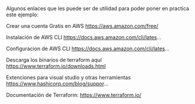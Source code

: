 Algunos enlaces que les puede ser de utilidad para poder poner en practica este ejemplo:

Crear una cuenta Gratis en AWS
https://aws.amazon.com/free/ 

Instalación de AWS CLI
https://docs.aws.amazon.com/cli/lates... 

Configuracion de AWS CLI
https://docs.aws.amazon.com/cli/lates... 

Descarga los binarios de terraform aquí
https://www.terraform.io/downloads.html 

Extenciones para visual studio y otras herramientas
https://www.hashicorp.com/blog/suppor... 

Documentación de Terraform:
https://www.terraform.io/
